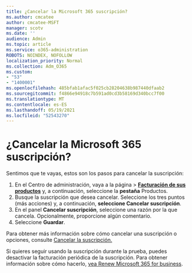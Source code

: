 ```yaml
---
title: ¿Cancelar la Microsoft 365 suscripción?
ms.author: cmcatee
author: cmcatee-MSFT
manager: scotv
ms.date: ''
audience: Admin
ms.topic: article
ms.service: o365-administration
ROBOTS: NOINDEX, NOFOLLOW
localization_priority: Normal
ms.collection: Adm_O365
ms.custom:
- "53"
- "1400001"
ms.openlocfilehash: 485bfab1afac5f025cb28204638b987440dfaab2
ms.sourcegitcommit: f4866e94918c7b591ad0cd3b58169d340bcc7f00
ms.translationtype: MT
ms.contentlocale: es-ES
ms.lasthandoff: 05/19/2021
ms.locfileid: "52543270"
---
```

# <a name="canceling-your-microsoft-365-subscription"></a>¿Cancelar la Microsoft 365 suscripción?

Sentimos que te vayas, estos son los pasos para cancelar la suscripción:

1. En el Centro de administración, vaya a la página  >  **[Facturación de sus productos](https://go.microsoft.com/fwlink/p/?linkid=842054)** y, a continuación, seleccione la **pestaña** Productos.
2. Busque la suscripción que desea cancelar. Seleccione los tres puntos (más acciones) y, a continuación, **seleccione Cancelar suscripción**.
3. En el panel **Cancelar suscripción**, seleccione una razón por la que cancela. Opcionalmente, proporcione algún comentario.
4. Seleccione **Guardar**.

Para obtener más información sobre cómo cancelar una suscripción o opciones, consulte [Cancelar la suscripción.](/microsoft-365/commerce/subscriptions/cancel-your-subscription)

Si quieres seguir usando la suscripción durante la prueba, puedes desactivar la facturación periódica de la suscripción. Para obtener información sobre cómo hacerlo, [vea Renew Microsoft 365 for business](/microsoft-365/commerce/subscriptions/renew-your-subscription).